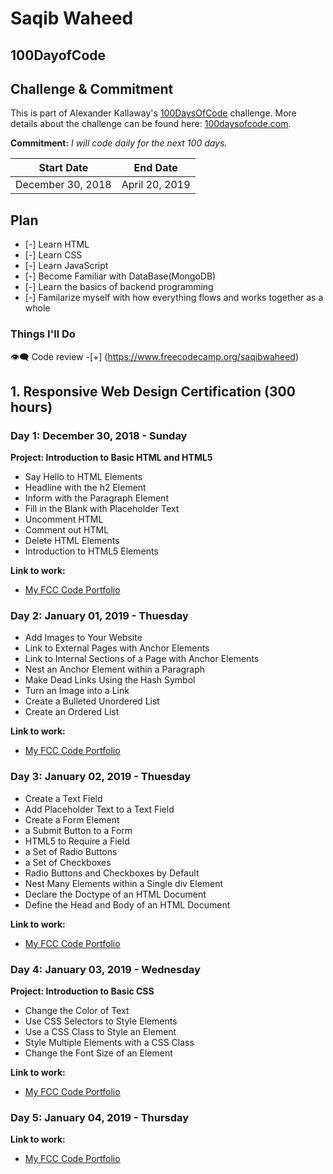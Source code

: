 # Saqib Waheed


## 100DayofCode

## Challenge & Commitment

This is part of Alexander Kallaway's [100DaysOfCode](https://github.com/Kallaway/100-days-of-code "the official repo") challenge. More details about the challenge can be found here: [100daysofcode.com](http://100daysofcode.com/ "100daysofcode.com").

**Commitment:** *I will code daily for the next 100 days.*

|  Start Date   | End Date     |
| ------------- | ------------ |
| December 30, 2018 | April 20, 2019 |

## Plan
- [-] Learn HTML
- [-] Learn CSS
- [-] Learn JavaScript
- [-] Become Familiar with DataBase(MongoDB)
- [-] Learn the basics of backend programming
- [-] Familarize myself with how everything flows and works together as a whole

### Things I'll Do 
👁‍🗨 Code review -[+] (https://www.freecodecamp.org/saqibwaheed)


## 1. Responsive Web Design Certification (300 hours)
### Day 1: December 30, 2018 - Sunday
  
 **Project: Introduction to Basic HTML and HTML5**
- Say Hello to HTML Elements
- Headline with the h2 Element
- Inform with the Paragraph Element
- Fill in the Blank with Placeholder Text
- Uncomment HTML
- Comment out HTML
- Delete HTML Elements
- Introduction to HTML5 Elements


 **Link to work:**
- [My FCC Code Portfolio](https://www.freecodecamp.org/saqibwaheed "Saqib Waheed's code portfolio on FreeCodeCamp")

### Day 2: January 01, 2019 - Thuesday

- Add Images to Your Website
- Link to External Pages with Anchor Elements
- Link to Internal Sections of a Page with Anchor Elements
- Nest an Anchor Element within a Paragraph
- Make Dead Links Using the Hash Symbol
- Turn an Image into a Link
- Create a Bulleted Unordered List
- Create an Ordered List

 **Link to work:**
- [My FCC Code Portfolio](https://www.freecodecamp.org/saqibwaheed "Saqib Waheed's code portfolio on FreeCodeCamp")

### Day 3: January 02, 2019 - Thuesday


- Create a Text Field
- Add Placeholder Text to a Text Field
- Create a Form Element
- a Submit Button to a Form
- HTML5 to Require a Field
- a Set of Radio Buttons
- a Set of Checkboxes
- Radio Buttons and Checkboxes by Default
- Nest Many Elements within a Single div Element
- Declare the Doctype of an HTML Document
- Define the Head and Body of an HTML Document

 **Link to work:**
- [My FCC Code Portfolio](https://www.freecodecamp.org/saqibwaheed "Saqib Waheed's code portfolio on FreeCodeCamp")

### Day 4: January 03, 2019 - Wednesday

**Project: Introduction to Basic CSS**

- Change the Color of Text
- Use CSS Selectors to Style Elements
- Use a CSS Class to Style an Element
- Style Multiple Elements with a CSS Class
- Change the Font Size of an Element

 **Link to work:**
- [My FCC Code Portfolio](https://www.freecodecamp.org/saqibwaheed "Saqib Waheed's code portfolio on FreeCodeCamp")

### Day 5: January 04, 2019 - Thursday


 **Link to work:**
- [My FCC Code Portfolio](https://www.freecodecamp.org/saqibwaheed "Saqib Waheed's code portfolio on FreeCodeCamp")





